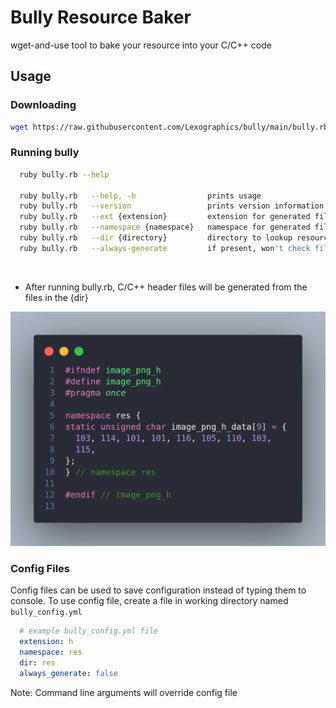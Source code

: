 # Bully Resource Baker

wget-and-use tool to bake your resource into your C/C++ code

## Usage
### Downloading
```sh
wget https://raw.githubusercontent.com/Lexographics/bully/main/bully.rb
```

### Running bully
```sh
  ruby bully.rb --help

  ruby bully.rb   --help, -h                prints usage
  ruby bully.rb   --version                 prints version information
  ruby bully.rb   --ext {extension}         extension for generated files (default: h)
  ruby bully.rb   --namespace {namespace}   namespace for generated files (default: )
  ruby bully.rb   --dir {directory}         directory to lookup resources (default: ./)
  ruby bully.rb   --always-generate         if present, won't check file modification dates
```
<br>

- After running bully.rb, C/C++ header files will be generated from the files in the {dir}

<img src="res/code.png"/>

### Config Files
Config files can be used to save configuration instead of typing them to console.
To use config file, create a file in working directory named `bully_config.yml`
```yml
  # example bully_config.yml file
  extension: h
  namespace: res
  dir: res
  always_generate: false
```
Note: Command line arguments will override config file